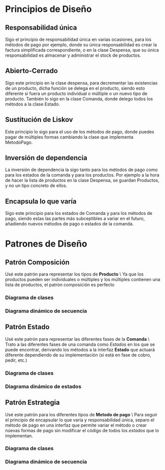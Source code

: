# Principios de Diseño
## Responsabilidad única
Sigo el principio de responsabilidad única en varias ocasiones, para los métodos de pago por ejemplo, donde su única responsabilidad es crear la factura simplificada correspondiente, o en la clase Despensa, que su única responsabilidad es almacenar y administrar el stock de productos.
## Abierto-Cerrado
Sigo este principio en la clase despensa, para decrementar las existencias de un producto, dicha función se delega en el producto, siendo esto diferente si fuera un producto individual o múltiple o un nuevo tipo de producto. También lo sigo en la clase Comanda, donde delego todos los métodos a la clase Estado. 
## Sustitución de Liskov 
Este principio lo sigo para el uso de los métodos de pago, donde puedes pagar de múltiples formas cambiando la clase que implementa MetodoPago.
## Inversión de dependencia 
La inversión de dependencia la sigo tanto para los métodos de pago como para los estados de la comanda y para los productos.
Por ejemplo a la hora de hacer la lista de productos en la clase Despensa, se guardan Productos, y no un tipo concreto de ellos.
## Encapsula lo que varía
Sigo este principio para los estados de Comanda y para los métodos de pago, siendo estas las partes más subceptibles a variar en el futuro, añadiendo nuevos métodos de pago o estados de la comanda. 

# Patrones de Diseño

## Patrón Composición
Usé este patrón para representar los tipos de **Producto** \\
Ya que los productos pueden ser individuales o múltiples y los múltiples contienen una lista de productos, el patrón composición es perfecto
### Diagrama de clases
### Diagrama dinámico de secuencia 

## Patrón Estado
Usé este patrón para representar las diferentes fases de la **Comanda** \\
Trato a las diferentes fases de una comanda como *Estados* en los que se puede encontrar, derivando los métodos a la interfaz **Estado** que actuará diferente dependiendo de su implementación (si está en fase de cobro, pedir, etc.)
### Diagrama de clases
### Diagrama dinámico de estados 

## Patrón Estrategia
Usé este patrón para los diferentes tipos de **Metodo de pago** \\
Para seguir el principio de encapsular lo que varía y responsabilidad única, separo el método de pago en una interfaz que permite variar el método o crear núevas formas de pago sin modificar el código de todos los *estados* que lo implementan.
### Diagrama de clases
### Diagrama dinámico de secuencia 
